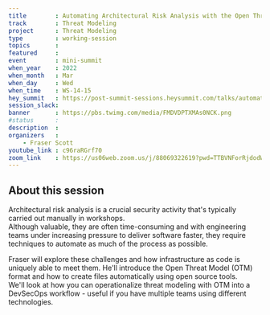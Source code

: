 ```yaml
---
title        : Automating Architectural Risk Analysis with the Open Threat Model format
track        : Threat Modeling
project      : Threat Modeling
type         : working-session
topics       :
featured     :
event        : mini-summit
when_year    : 2022
when_month   : Mar
when_day     : Wed
when_time    : WS-14-15
hey_summit   : https://post-summit-sessions.heysummit.com/talks/automating-architectural-risk-analysis-with-the-open-threat-model-format/
session_slack:
banner       : https://pbs.twimg.com/media/FMDVDPTXMAs0NCK.png
#status      : 
description  :
organizers   :
    - Fraser Scott   
youtube_link : c96raRGrf70
zoom_link    : https://us06web.zoom.us/j/88069322619?pwd=TTBVNForRjdodW93TngxVms2d3dIUT09
---
```


## About this session
Architectural risk analysis is a crucial security activity that's typically carried out manually in workshops.  
Although valuable, they are often time-consuming and with engineering teams under increasing pressure to deliver software faster, they require techniques to automate as much of the process as possible.

Fraser will explore these challenges and how infrastructure as code is uniquely able to meet them. 
He'll introduce the Open Threat Model (OTM) format and how to create files automatically using open source tools.  
We'll look at how you can operationalize threat modeling with OTM into a DevSecOps workflow - useful if you have multiple teams using different technologies.
